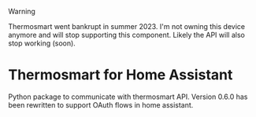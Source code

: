 > [!WARNING]  
> Thermosmart went bankrupt in summer 2023. I'm not owning this device anymore and will stop supporting this component. Likely the API will also stop working (soon).

# Thermosmart for Home Assistant
Python package to communicate with thermosmart API. Version 0.6.0 has been rewritten to support OAuth flows in home assistant.
